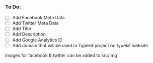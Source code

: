 ### To Do:

- [ ] Add Facebook Meta Data
- [ ] Add Twitter Meta Data
- [ ] Add Title
- [ ] Add Description
- [ ] Add Google Analytics ID
- [ ] Add domain that will be used to Typekit project on typekit website

Images for facebook & twitter can be added to src/img
